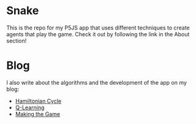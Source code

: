 # Snake
 
This is the repo for my P5JS app that uses different techniques to create agents that play the game. Check it out by following the link in the About section!

# Blog

I also write about the algorithms and the development of the app on my blog:

* [Hamiltonian Cycle](https://kychin.netlify.app/snake/hamiltonian-cycle/)
* [Q-Learning](https://kychin.netlify.app/snake/qlearning/)
* [Making the Game](https://kychin.netlify.app/snake/making-the-game/)
